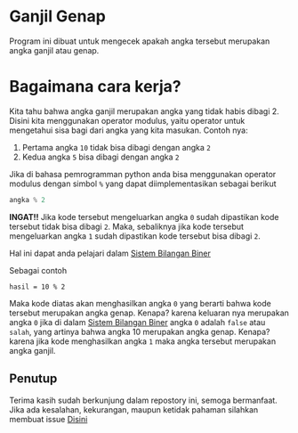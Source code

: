 # Ganjil Genap
Program ini dibuat untuk mengecek apakah angka tersebut merupakan angka ganjil atau genap.

# Bagaimana cara kerja?
Kita tahu bahwa angka ganjil merupakan angka yang tidak habis dibagi 2. Disini kita menggunakan operator modulus, yaitu operator untuk mengetahui sisa bagi dari angka yang kita masukan. 
Contoh nya:
1. Pertama angka `10` tidak bisa dibagi dengan angka `2`
2. Kedua angka `5` bisa dibagi dengan angka `2`

Jika di bahasa pemrogramman python anda bisa menggunakan operator modulus dengan simbol `%` yang dapat diimplementasikan sebagai berikut
```python
angka % 2
```

**INGAT!!** Jika kode tersebut mengeluarkan angka `0` sudah dipastikan kode tersebut tidak bisa dibagi `2`. Maka, sebaliknya jika kode tersebut mengeluarkan angka `1` sudah dipastikan kode tersebut bisa dibagi `2`.

Hal ini dapat anda pelajari dalam [Sistem Bilangan Biner](https://id.wikipedia.org/wiki/Sistem_bilangan_biner)

Sebagai contoh
```python3
hasil = 10 % 2
```
Maka kode diatas akan menghasilkan angka `0` yang berarti bahwa kode tersebut merupakan angka genap. Kenapa? karena keluaran nya merupakan angka `0` jika di dalam [Sistem Bilangan Biner](https://id.wikipedia.org/wiki/Sistem_bilangan_biner) angka `0` adalah `false` atau `salah`, yang artinya bahwa angka 10 merupakan angka genap. Kenapa? karena jika kode menghasilkan angka `1` maka angka tersebut merupakan angka ganjil.

## Penutup
Terima kasih sudah berkunjung dalam repostory ini, semoga bermanfaat. Jika ada kesalahan, kekurangan, maupun ketidak pahaman silahkan membuat issue [Disini](https://github.com/billalxcode/python-dasar/issues)